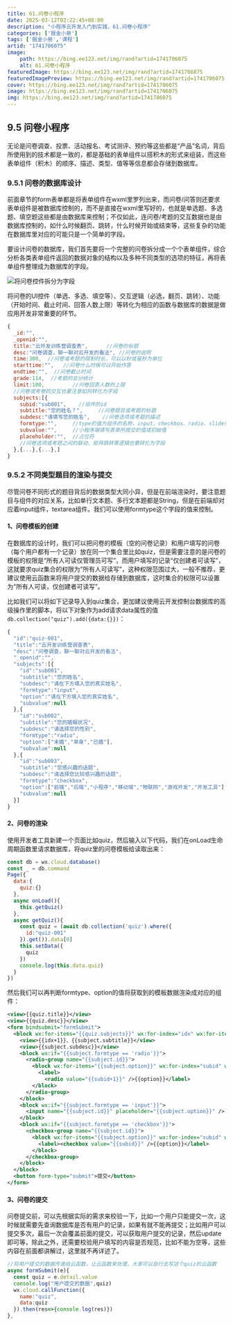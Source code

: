```yaml
---
title: 61.问卷小程序
date: 2025-03-12T02:22:45+08:00
description: "小程序云开发入门到实践，61.问卷小程序"
categories: ['掘金小册']
tags: ['掘金小册','课程']
artid: "1741706075"
image:
    path: https://bing.ee123.net/img/rand?artid=1741706075
    alt: 61.问卷小程序
featuredImage: https://bing.ee123.net/img/rand?artid=1741706075
featuredImagePreview: https://bing.ee123.net/img/rand?artid=1741706075
cover: https://bing.ee123.net/img/rand?artid=1741706075
image: https://bing.ee123.net/img/rand?artid=1741706075
img: https://bing.ee123.net/img/rand?artid=1741706075
---
```


## 9.5 问卷小程序
无论是问卷调查、投票、活动报名、考试测评、预约等这些都是“产品”名词，背后所使用到的技术都是一致的，都是基础的表单组件以搭积木的形式来组装，而这些表单组件（积木）的顺序、描述、类型、值等等信息都会存储到数据库。

### 9.5.1 问卷的数据库设计
前面章节的form表单都是将表单组件在wxml里罗列出来，而问卷/问答则还要求表单组件是被数据库控制的，而不是直接在wxml里写好的，也就是单选题、多选题、填空题这些都是由数据库来控制；不仅如此，连问卷/考题的交互数据也是由数据库控制的，如什么时候翻页、跳转，什么时候开始或结束等，这些复杂的功能在数据库里对应的可能只是一个简单的字段。

要设计问卷的数据库，我们首先要将一个完整的问卷拆分成一个个表单组件，综合分析各类表单组件返回的数据对象的结构以及多种不同类型的选项的特征，再将表单组件整理成为数据库的字段。

![将问卷控件拆分为字段](https://i.hackweek.org/img//9/formdata.jpg)

将问卷的UI控件（单选、多选、填空等）、交互逻辑（必选，翻页、跳转）、功能（开始时间、截止时间、回答人数上限）等转化为相应的函数与数据库的数据是做应用开发非常重要的环节。

```javascript
{
  _id:"",
  _openid:"",
  title:"云开发训练营调查表",      //问卷的标题
  desc:"问卷调查，聊一聊对云开发的看法", //问卷的说明
  time:300,  //问卷或考题的限制时长，可以以秒或毫秒为单位
  starttime:"",   //问卷什么时候可以开始作答
  endtime:"",  //问卷截止时间
  grade:114,  //考题的总分统计
  limit:100,         //问卷回答人数的上限
  //问卷或考卷的交互也要注意如何转化为字段
  subjects:[{  
    subid:"sub001",    //组件的id
    subtitle:"您的姓名？",     //问卷题目或考题的标题
    subdesc:"请填写您的姓名",    //问卷选项或考题的描述
    formtype:"",     //type的值为组件的名称，input、checkbox、radio、slider等
    subvalue:"",     //小程序端填写表单所提交的值或初始值
    placeholder:"",  //占位符
    //问卷选项或考题之间的联动、矩阵跳转等逻辑也要转化为字段   
  },{...},{...},]  
}
```

### 9.5.2 不同类型题目的渲染与提交
尽管问卷不同形式的题目背后的数据类型大同小异，但是在前端渲染时，要注意题目与组件的对应关系，比如单行文本题、多行文本题都是String，但是在前端却对应着input组件，textarea组件。我们可以使用formtype这个字段的值来控制。

#### 1、问卷模板的创建
在数据库的设计时，我们可以把问卷的模板（空的问卷记录）和用户填写的问卷（每个用户都有一个记录）放在同一个集合里比如quiz，但是需要注意的是问卷的模板的权限是“所有人可读仅管理员可写”，而用户填写的记录“仅创建者可读写”，这就要求quiz集合的权限为“所有人可读写”，这种权限范围过大，一般不推荐，更建议使用云函数来将用户提交的数据给存储到数据库，这时集合的权限可以设置为“所有人可读，仅创建者可读写”。

比如我们可以将如下记录导入到quiz集合，更加建议使用云开发控制台数据库的高级操作里的脚本，将以下对象作为add请求data属性的值`db.collection("quiz").add({data:{}})`：
```javascript
{
  "id":"quiz-001",    
  "title":"云开发训练营调查表",  
  "desc":"问卷调查，聊一聊对云开发的看法", 
  "_openid":"",
  "subjects":[{
    "id":"sub001",   
    "subtitle":"您的姓名",
    "subdesc":"请在下方填入您的真实姓名",
    "formtype":"input",  
    "option":"请在下方填入您的真实姓名",
    "subvalue":null  
  },{
    "id":"sub002",   
    "subtitle":"您的婚姻状况",
    "subdesc":"请选择您的性别",
    "formtype":"radio",  
    "option":["未婚","单身","已婚"],
    "subvalue":null
  },{
    "id":"sub003",   
    "subtitle":"您感兴趣的话题",
    "subdesc":"请选择您比较感兴趣的话题",
    "formtype":"checkbox",  
    "option":["前端","后端","小程序","移动端","物联网","游戏开发","开发工具"] ,
    "subvalue":null
  }]
}
```

#### 2、问卷的渲染
使用开发者工具新建一个页面比如quiz，然后输入以下代码，我们在onLoad生命周期函数里请求数据库，将quiz里的问卷模板给读取出来：
```javascript
const db = wx.cloud.database()
const _ = db.command
Page({
  data:{
    quiz:{}
  },
  async onLoad(){
    this.getQuiz()
  },
  async getQuiz(){
    const quiz = (await db.collection('quiz').where({
      id:"quiz-001"
    }).get()).data[0]
    this.setData({
      quiz
    })
    console.log(this.data.quiz)
  }
})
```
然后我们可以再判断formtype、option的值将获取到的模板数据渲染成对应的组件：
```xml
<view>{{quiz.title}}</view>
<view>{{quiz.desc}}</view>
<form bindsubmit="formSubmit">
  <block wx:for-items="{{quiz.subjects}}" wx:for-index="idx" wx:for-item="subject" wx:key="item">
    <view>{{idx+1}}、{{subject.subtitle}}</view>
    <view>{{subject.subdesc}}</view>
    <block wx:if="{{subject.formtype == 'radio'}}">
      <radio-group name="{{subject.id}}">
        <block wx:for-items="{{subject.option}}" wx:for-index="subid" wx:for-item="option" wx:key="item">
          <label>
            <radio value="{{subid+1}}" />{{option}}</label>
        </block>
      </radio-group>
    </block>
    <block wx:if="{{subject.formtype == 'input'}}">
      <input name="{{subject.id}}" placeholder="{{subject.option}}" />
    </block>
    <block wx:if="{{subject.formtype == 'checkbox'}}">
      <checkbox-group name="{{subject.id}}">
        <block wx:for-items="{{subject.option}}" wx:for-index="subid" wx:for-item="option" wx:key="item">
          <label><checkbox value="{{subid}}" />{{option}}</label>
        </block>
      </checkbox-group>
    </block>
  </block>
  <button form-type="submit">提交</button>
</form>
```

#### 3、问卷的提交
问卷提交前，可以先根据实际的需求来校验一下，比如一个用户只能提交一次，这时候就需要先查询数据库是否有用户的记录，如果有就不能再提交；比如用户可以提交多次，最后一次会覆盖前面的提交，可以获取用户提交的记录，然后update即可等，除此之外，还需要校验用户填写的内容是否规范，比如不能为空等，这些内容在前面都讲解过，这里就不再详述了。
```javascript
//将用户提交的数据传递给云函数，让云函数来处理，大家可以自行去写这个quiz的云函数
async formSubmit(e){
  const quiz = e.detail.value 
  console.log("用户提交的数据",quiz)
  wx.cloud.callFunction({
    name:"quiz",
    data:quiz
  }).then(res=>{console.log(res)})
},
```
